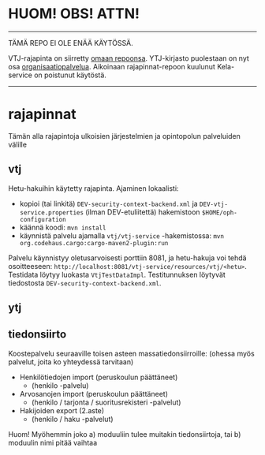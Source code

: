 # HUOM! OBS! ATTN! #

---

TÄMÄ REPO EI OLE ENÄÄ KÄYTÖSSÄ.

VTJ-rajapinta on siirretty [omaan repoonsa](https://github.com/Opetushallitus/vtj). YTJ-kirjasto puolestaan on nyt osa [organisaatiopalvelua](https://github.com/Opetushallitus/organisaatio/). Aikoinaan rajapinnat-repoon kuulunut Kela-service on poistunut käytöstä.

---

# rajapinnat #

Tämän alla rajapintoja ulkoisien järjestelmien ja opintopolun palveluiden välille

## vtj ##

Hetu-hakuihin käytetty rajapinta.
Ajaminen lokaalisti:
 * kopioi (tai linkitä) `DEV-security-context-backend.xml` ja `DEV-vtj-service.properties` (ilman DEV-etuliitettä) hakemistoon
 `$HOME/oph-configuration`
 * käännä koodi: `mvn install`
 * käynnistä palvelu ajamalla `vtj/vtj-service` -hakemistossa:
 `mvn org.codehaus.cargo:cargo-maven2-plugin:run`

Palvelu käynnistyy oletusarvoisesti porttiin 8081, ja hetu-hakuja voi tehdä osoitteeseen:
`http://localhost:8081/vtj-service/resources/vtj/<hetu>`. Testidata löytyy luokasta `VtjTestDataImpl`.
Testitunnuksen löytyvät tiedostosta `DEV-security-context-backend.xml`.
 
## ytj ##

## tiedonsiirto ##

Koostepalvelu seuraaville toisen asteen massatiedonsiirroille:
(ohessa myös palvelut, joita ko yhteydessä tarvitaan)

 * Henkilötiedojen import (peruskoulun päättäneet)
    * (henkilo -palvelu)
 * Arvosanojen import (peruskoulun päättäneet)
    * (henkilo / tarjonta / suoritusrekisteri -palvelut)
 * Hakijoiden export (2.aste)
    * (henkilo / haku -palvelut)

Huom! Myöhemmin joko a) moduuliin tulee muitakin tiedonsiirtoja, tai b) moduulin nimi pitää vaihtaa

